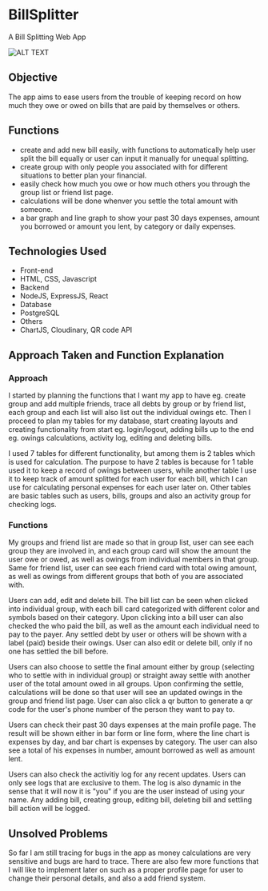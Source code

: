 # BillSplitter
A Bill Splitting Web App

![ALT TEXT](https://res.cloudinary.com/kach92/image/upload/v1564994560/Blitt_zddb0w.png)

## Objective
The app aims to ease users from the trouble of keeping record on how much they owe or owed on bills that are paid by themselves or others.

## Functions
- create and add new bill easily, with functions to automatically help user split the bill equally or user can input it manually for unequal splitting.
- create group with only people you associated with for different situations to better plan your financial.
- easily check how much you owe or how much others you through the group list or friend list page.
- calculations will be done whenver you settle the total amount with someone.
- a bar graph and line graph to show your past 30 days expenses, amount you borrowed or amount you lent, by category or daily expenses.

## Technologies Used
- Front-end
 - HTML, CSS, Javascript
- Backend
 - NodeJS, ExpressJS, React
- Database
 - PostgreSQL
- Others
 - ChartJS, Cloudinary, QR code API

## Approach Taken and Function Explanation

### Approach
I started by planning the functions that I want my app to have eg. create group and add multiple friends, trace all debts by group or by friend list, each group and each list will also list out the individual owings etc. Then I proceed to plan my tables for my database, start creating layouts and creating functionality from start eg. login/logout, adding bills up to the end eg. owings calculations, activity log, editing and deleting bills. 

I used 7 tables for different functionality, but among them is 2 tables which is used for calculation. The purpose to have 2 tables is because for 1 table used it to keep a record of owings between users, while another table I use it to keep track of amount splitted for each user for each bill, which I can use for calculating personal expenses for each user later on. Other tables are basic tables such as users, bills, groups and also an activity group for checking logs.

### Functions
My groups and friend list are made so that in group list, user can see each group they are involved in, and each group card will show the amount the user owe or owed, as well as owings from individual members in that group. Same for friend list, user can see each friend card with total owing amount, as well as owings from different groups that both of you are associated with.

Users can add, edit and delete bill. The bill list can be seen when clicked into individual group, with each bill card categorized with different color and symbols based on their category. Upon clicking into a bill user can also checked the who paid the bill, as well as the amount each individual need to pay to the payer. Any settled debt by user or others will be shown with a label (paid) beside their owings. User can also edit or delete bill, only if no one has settled the bill before.

Users can also choose to settle the final amount either by group (selecting who to settle with in individual group) or straight away settle with another user of the total amount owed in all groups. Upon confirming the settle, calculations will be done so that user will see an updated owings in the group and friend list page. User can also click a qr button to generate a qr code for the user's phone number of the person they want to pay to. 

Users can check their past 30 days expenses at the main profile page. The result will be shown either in bar form or line form, where the line chart is expenses by day, and bar chart is expenses by category. The user can also see a total of his expenses in number, amount borrowed as well as amount lent.

Users can also check the activitiy log for any recent updates. Users can only see logs that are exclusive to them. The log is also dynamic in the sense that it will now it is "you" if you are the user instead of using your name. Any adding bill, creating group, editing bill, deleting bill and settling bill action will be logged.

## Unsolved Problems
So far I am still tracing for bugs in the app as money calculations are very sensitive and bugs are hard to trace. There are also few more functions that I will like to implement later on such as a proper profile page for user to change their personal details, and also a add friend system. 

